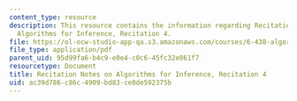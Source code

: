 ```yaml
---
content_type: resource
description: This resource contains the information regarding Recitation Notes on
  Algorithms for Inference, Recitation 4.
file: https://ol-ocw-studio-app-qa.s3.amazonaws.com/courses/6-438-algorithms-for-inference-fall-2014/ac39d786c86c4909bd83ce0de592375b_MIT6_438F14_rec4.pdf
file_type: application/pdf
parent_uid: 95d99fa6-b4c9-e0e4-c0c6-45fc32e061f7
resourcetype: Document
title: Recitation Notes on Algorithms for Inference, Recitation 4
uid: ac39d786-c86c-4909-bd83-ce0de592375b
---
```

